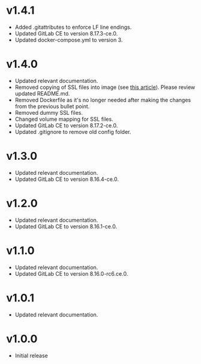 # v1.4.1

- Added .gitattributes to enforce LF line endings.
- Updated GitLab CE to version 8.17.3-ce.0.
- Updated docker-compose.yml to version 3.

# v1.4.0

- Updated relevant documentation.
- Removed copying of SSL files into image (see [this article](https://developer.atlassian.com/blog/2016/06/common-dockerfile-mistakes/)). Please review updated README.md.
- Removed Dockerfile as it's no longer needed after making the changes from the previous bullet point.
- Removed dummy SSL files.
- Changed volume mapping for SSL files.
- Updated GitLab CE to version 8.17.2-ce.0.
- Updated .gitignore to remove old config folder.

# v1.3.0

- Updated relevant documentation.
- Updated GitLab CE to version 8.16.4-ce.0.

# v1.2.0

- Updated relevant documentation.
- Updated GitLab CE to version 8.16.1-ce.0.

# v1.1.0

- Updated relevant documentation.
- Updated GitLab CE to version 8.16.0-rc6.ce.0.

# v1.0.1

- Updated relevant documentation.

# v1.0.0

- Initial release
